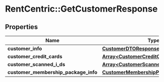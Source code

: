 # RentCentric::GetCustomerResponse

## Properties
Name | Type | Description | Notes
------------ | ------------- | ------------- | -------------
**customer_info** | [**CustomerDTOResponse**](CustomerDTOResponse.md) |  | [optional] 
**customer_credit_cards** | [**Array&lt;CustomerCreditCardDTOResponse&gt;**](CustomerCreditCardDTOResponse.md) |  | [optional] 
**customer_scanned_i_ds** | [**Array&lt;CustomerScannedIDsDTO&gt;**](CustomerScannedIDsDTO.md) |  | [optional] 
**customer_membership_package_info** | [**CustomerMembershipPackageInfoDTO**](CustomerMembershipPackageInfoDTO.md) |  | [optional] 


